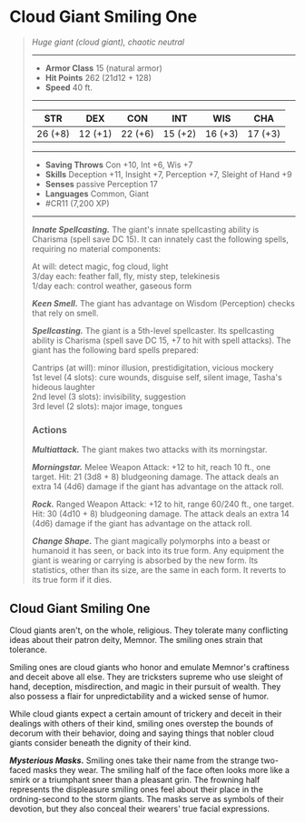 # Cloud Giant Smiling One
>*Huge giant (cloud giant), chaotic neutral*
>___
>- **Armor Class** 15 (natural armor)
>- **Hit Points** 262 (21d12 + 128)
>- **Speed** 40 ft.
>___
>|STR|DEX|CON|INT|WIS|CHA|
>|:---:|:---:|:---:|:---:|:---:|:---:|
>|26 (+8)|12 (+1)|22 (+6)|15 (+2)|16 (+3)|17 (+3)|
>___
>- **Saving Throws** Con +10, Int +6, Wis +7
>- **Skills** Deception +11, Insight +7, Perception +7, Sleight of Hand +9
>- **Senses** passive Perception 17
>- **Languages** Common, Giant
>- #CR11 (7,200 XP)
>___
>***Innate Spellcasting.*** The giant's innate spellcasting ability is Charisma (spell save DC 15). It can innately cast the following spells, requiring no material components:  
>
>At will: detect magic, fog cloud, light  
>3/day each: feather fall, fly, misty step, telekinesis  
>1/day each: control weather, gaseous form  
>
>
>***Keen Smell.*** The giant has advantage on Wisdom (Perception) checks that rely on smell.  
>
>***Spellcasting.*** The giant is a 5th-level spellcaster. Its spellcasting ability is Charisma (spell save DC 15, +7 to hit with spell attacks). The giant has the following bard spells prepared:  
>
>Cantrips (at will): minor illusion, prestidigitation, vicious mockery  
>1st level (4 slots): cure wounds, disguise self, silent image, Tasha's hideous laughter  
>2nd level (3 slots): invisibility, suggestion  
>3rd level (2 slots): major image, tongues  
>
>### Actions
>***Multiattack.*** The giant makes two attacks with its morningstar.  
>
>***Morningstar.*** Melee Weapon Attack: +12 to hit, reach 10 ft., one target. Hit: 21 (3d8 + 8) bludgeoning damage. The attack deals an extra 14 (4d6) damage if the giant has advantage on the attack roll.  
>
>***Rock.*** Ranged Weapon Attack: +12 to hit, range 60/240 ft., one target. Hit: 30 (4d10 + 8) bludgeoning damage. The attack deals an extra 14 (4d6) damage if the giant has advantage on the attack roll.  
>
>***Change Shape.*** The giant magically polymorphs into a beast or humanoid it has seen, or back into its true form. Any equipment the giant is wearing or carrying is absorbed by the new form. Its statistics, other than its size, are the same in each form. It reverts to its true form if it dies.

## Cloud Giant Smiling One

Cloud giants aren't, on the whole, religious. They tolerate many conflicting ideas about their patron deity, Memnor. The smiling ones strain that tolerance.

Smiling ones are cloud giants who honor and emulate Memnor's craftiness and deceit above all else. They are tricksters supreme who use sleight of hand, deception, misdirection, and magic in their pursuit of wealth. They also possess a flair for unpredictability and a wicked sense of humor.

While cloud giants expect a certain amount of trickery and deceit in their dealings with others of their kind, smiling ones overstep the bounds of decorum with their behavior, doing and saying things that nobler cloud giants consider beneath the dignity of their kind.

***Mysterious Masks.***  Smiling ones take their name from the strange two-faced masks they wear. The smiling half of the face often looks more like a smirk or a triumphant sneer than a pleasant grin. The frowning half represents the displeasure smiling ones feel about their place in the ordning-second to the storm giants. The masks serve as symbols of their devotion, but they also conceal their wearers' true facial expressions.